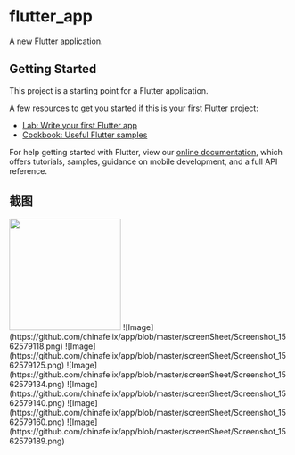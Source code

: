 # flutter_app

A new Flutter application.

## Getting Started

This project is a starting point for a Flutter application.

A few resources to get you started if this is your first Flutter project:

- [Lab: Write your first Flutter app](https://flutter.dev/docs/get-started/codelab)
- [Cookbook: Useful Flutter samples](https://flutter.dev/docs/cookbook)

For help getting started with Flutter, view our 
[online documentation](https://flutter.dev/docs), which offers tutorials, 
samples, guidance on mobile development, and a full API reference.

## 截图

<img src="https://github.com/chinafelix/app/blob/master/screenSheet/Screenshot_1562579118.png" width="200" />
![Image](https://github.com/chinafelix/app/blob/master/screenSheet/Screenshot_1562579118.png)
![Image](https://github.com/chinafelix/app/blob/master/screenSheet/Screenshot_1562579125.png)
![Image](https://github.com/chinafelix/app/blob/master/screenSheet/Screenshot_1562579134.png)
![Image](https://github.com/chinafelix/app/blob/master/screenSheet/Screenshot_1562579140.png)
![Image](https://github.com/chinafelix/app/blob/master/screenSheet/Screenshot_1562579160.png)
![Image](https://github.com/chinafelix/app/blob/master/screenSheet/Screenshot_1562579189.png)
